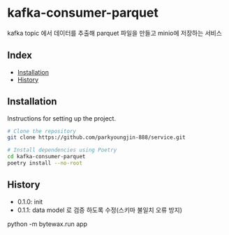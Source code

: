 # kafka-consumer-parquet

kafka topic 에서 데이터를 추출해 parquet 파일을 만들고 minio에 저장하는 서비스

## Index

- [Installation](#installation)
- [History](#History)

## Installation

Instructions for setting up the project.

```bash
# Clone the repository
git clone https://github.com/parkyoungjin-888/service.git

# Install dependencies using Poetry
cd kafka-consumer-parquet
poetry install --no-root
```

## History
+ 0.1.0: init
+ 0.1.1: data model 로 검증 하도록 수정(스키마 불일치 오류 방지)

python -m bytewax.run app
